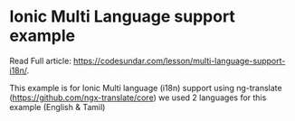 # Ionic Multi Language support example

Read Full article: https://codesundar.com/lesson/multi-language-support-i18n/.

This example is for Ionic Multi language (i18n) support using ng-translate (https://github.com/ngx-translate/core) we used 2 languages for this example (English & Tamil)
